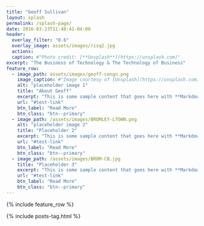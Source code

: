 ```yaml
---
title: "Geoff Sullivan"
layout: splash
permalink: /splash-page/
date: 2016-03-23T11:48:41-04:00
header:
  overlay_filter: "0.6"
  overlay_image: assets/images/risq2.jpg
  actions:
  caption: #"Photo credit: [**Unsplash**](https://unsplash.com)"
excerpt: "The Business of Technology & The Technology of Business"
feature_row:
  - image_path: assets/images/geoff-cengn.png
    image_caption: #"Image courtesy of [Unsplash](https://unsplash.com/)"
    alt: "placeholder image 1"
    title: "About Geoff"
    excerpt: "This is some sample content that goes here with **Markdown** formatting."
    url: "#test-link"
    btn_label: "Read More"
    btn_class: "btn--primary"
  - image_path: /assets/images/BROMLEY-LTOWN.png
    alt: "placeholder image 2"
    title: "Placeholder 2"
    excerpt: "This is some sample content that goes here with **Markdown** formatting."
    url: "#test-link"
    btn_label: "Read More"
    btn_class: "btn--primary"
  - image_path: /assets/images/BROM-CB.jpg
    title: "Placeholder 3"
    excerpt: "This is some sample content that goes here with **Markdown** formatting."
    url: "#test-link"
    btn_label: "Read More"
    btn_class: "btn--primary"
---
```


{% include feature_row %}

{% include posts-tag.html %}

